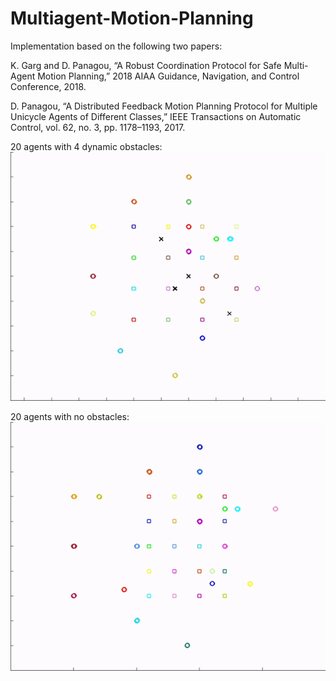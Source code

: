 # Multiagent-Motion-Planning

Implementation based on the following two papers:

K. Garg and D. Panagou, “A Robust Coordination Protocol for Safe Multi-Agent Motion Planning,” 2018 AIAA Guidance, Navigation, and Control Conference, 2018.

D. Panagou, “A Distributed Feedback Motion Planning Protocol for Multiple Unicycle Agents of Different Classes,” IEEE Transactions on Automatic Control, vol. 62, no. 3, pp. 1178–1193, 2017.

20 agents with 4 dynamic obstacles:<br/>
![](/animations/20_movingObs.gif)

20 agents with no obstacles:<br/>
![](/animations/20_noObs.gif)


